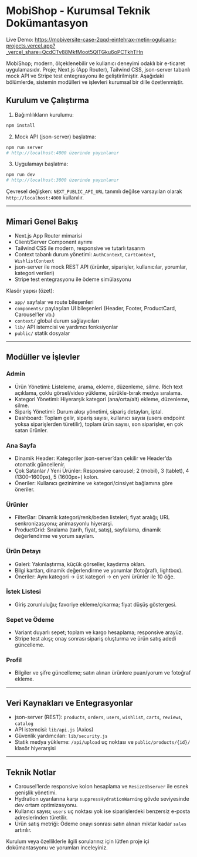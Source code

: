 # MobiShop - Kurumsal Teknik Dokümantasyon

Live Demo: https://mobiversite-case-2qqd-eintehrax-metin-ogulcans-projects.vercel.app?_vercel_share=QcdCTv88MkfMoot5QlTGku6oPCTkhTHn

MobiShop; modern, ölçeklenebilir ve kullanıcı deneyimi odaklı bir e-ticaret uygulamasıdır. Proje; Next.js (App Router), Tailwind CSS, json-server tabanlı mock API ve Stripe test entegrasyonu ile geliştirilmiştir. Aşağıdaki bölümlerde, sistemin modülleri ve işlevleri kurumsal bir dille özetlenmiştir.

## Kurulum ve Çalıştırma

1. Bağımlılıkların kurulumu:
```bash
npm install
```

2. Mock API (json-server) başlatma:
```bash
npm run server
# http://localhost:4000 üzerinde yayınlanır
```

3. Uygulamayı başlatma:
```bash
npm run dev
# http://localhost:3000 üzerinde yayınlanır
```

Çevresel değişken: `NEXT_PUBLIC_API_URL` tanımlı değilse varsayılan olarak `http://localhost:4000` kullanılır.

---

## Mimari Genel Bakış

- Next.js App Router mimarisi
- Client/Server Component ayrımı
- Tailwind CSS ile modern, responsive ve tutarlı tasarım
- Context tabanlı durum yönetimi: `AuthContext`, `CartContext`, `WishlistContext`
- json-server ile mock REST API (ürünler, siparişler, kullanıcılar, yorumlar, kategori verileri)
- Stripe test entegrasyonu ile ödeme simülasyonu

Klasör yapısı (özet):
- `app/` sayfalar ve route bileşenleri
- `components/` paylaşılan UI bileşenleri (Header, Footer, ProductCard, Carousel’ler vb.)
- `context/` global durum sağlayıcıları
- `lib/` API istemcisi ve yardımcı fonksiyonlar
- `public/` statik dosyalar

---

## Modüller ve İşlevler

### Admin
- Ürün Yönetimi: Listeleme, arama, ekleme, düzenleme, silme. Rich text açıklama, çoklu görsel/video yükleme, sürükle-bırak medya sıralama.
- Kategori Yönetimi: Hiyerarşik kategori (ana/orta/alt) ekleme, düzenleme, silme.
- Sipariş Yönetimi: Durum akışı yönetimi, sipariş detayları, iptal.
- Dashboard: Toplam gelir, sipariş sayısı, kullanıcı sayısı (users endpoint yoksa siparişlerden türetilir), toplam ürün sayısı, son siparişler, en çok satan ürünler.

### Ana Sayfa
- Dinamik Header: Kategoriler json-server’dan çekilir ve Header’da otomatik güncellenir.
- Çok Satanlar / Yeni Ürünler: Responsive carousel; 2 (mobil), 3 (tablet), 4 (1300–1600px), 5 (1600px+) kolon.
- Öneriler: Kullanıcı gezinimine ve kategori/cinsiyet bağlamına göre öneriler.

### Ürünler
- FilterBar: Dinamik kategori/renk/beden listeleri; fiyat aralığı; URL senkronizasyonu; animasyonlu hiyerarşi.
- ProductGrid: Sıralama (tarih, fiyat, satış), sayfalama, dinamik değerlendirme ve yorum sayıları.

### Ürün Detayı
- Galeri: Yakınlaştırma, küçük görseller, kaydırma okları.
- Bilgi kartları, dinamik değerlendirme ve yorumlar (fotoğraflı, lightbox).
- Öneriler: Aynı kategori → üst kategori → en yeni ürünler ile 10 öğe.

### İstek Listesi
- Giriş zorunluluğu; favoriye ekleme/çıkarma; fiyat düşüş göstergesi.

### Sepet ve Ödeme
- Variant duyarlı sepet; toplam ve kargo hesaplama; responsive arayüz.
- Stripe test akışı; onay sonrası sipariş oluşturma ve ürün satış adedi güncelleme.

### Profil
- Bilgiler ve şifre güncelleme; satın alınan ürünlere puan/yorum ve fotoğraf ekleme.

---

## Veri Kaynakları ve Entegrasyonlar

- json-server (REST): `products`, `orders`, `users`, `wishlist`, `carts`, `reviews`, `catalog`
- API istemcisi: `lib/api.js` (Axios)
- Güvenlik yardımcıları: `lib/security.js`
- Statik medya yükleme: `/api/upload` uç noktası ve `public/products/{id}/` klasör hiyerarşisi

---

## Teknik Notlar

- Carousel’lerde responsive kolon hesaplama ve `ResizeObserver` ile esnek genişlik yönetimi.
- Hydration uyarılarına karşı `suppressHydrationWarning` gövde seviyesinde dev ortam optimizasyonu.
- Kullanıcı sayısı; `users` uç noktası yok ise siparişlerdeki benzersiz e-posta adreslerinden türetilir.
- Ürün satış metriği: Ödeme onayı sonrası satın alınan miktar kadar `sales` artırılır.

Kurulum veya özelliklerle ilgili sorularınız için lütfen proje içi dokümantasyonu ve yorumları inceleyiniz.
